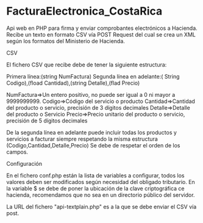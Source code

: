 # FacturaElectronica_CostaRica
Api web en PHP para firma y enviar comprobantes electrónicos a Hacienda.
Recibe un texto en formato CSV vía POST Request del cual se crea un XML según los formatos del Ministerio de Hacienda.

CSV

El fichero CSV que recibe debe de tener la siguiente estructura:
 
 Primera línea:(string NumFactura)
 Segunda línea en adelante:( String Codigo),(fload Cantidad),(string Detalle),(flad Precio)
 
NumFactura=>Un entero positivo, no puede ser igual a 0 ni mayor a 9999999999.
Codigo=>Código del servicio o producto
Cantidad=>Cantidad del producto o servicio, precisión de 3 dígitos decimales
Detalle=>Detalle del producto o Servicio
Precio=>Precio unitario del producto o servicio, precisión de 5 dígitos decimales

De la segunda línea en adelante puede incluir todas los productos y servicios a facturar siempre respetando la misma estructura (Codigo,Cantidad,Detalle,Precio)
Se debe de respetar el orden de los campos.

Configuración

En el fichero conf.php están la lista de variables a configurar, todos los valores deben ser modificados según necesidad del obligado tributario.
En la variable $ se debe de poner la ubicación de la clave criptográfica ce hacienda, recomendamos que no sea en un directorio público del servidor.

La URL del fichero "api-textplain.php" es a la que se debe enviar el CSV vía post.
